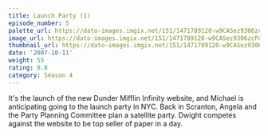 ```yaml
---
title: Launch Party (1)
episode_number: 5
palette_url: https://dato-images.imgix.net/151/1471789120-w9CASez9306zcPc9F3wmBE1nRZS.jpg?ixlib=rb-1.1.0&ch=DPR%2CWidth&auto=enhance&palette=json
image_url: https://dato-images.imgix.net/151/1471789120-w9CASez9306zcPc9F3wmBE1nRZS.jpg?ixlib=rb-1.1.0&ch=DPR%2CWidth&auto=compress%2Cformat&w=500
thumbnail_url: https://dato-images.imgix.net/151/1471789120-w9CASez9306zcPc9F3wmBE1nRZS.jpg?ixlib=rb-1.1.0&ch=DPR%2CWidth&auto=enhance&w=500&h=280&fit=crop&fm=jpg
date: '2007-10-11'
weight: 55
rating: 8.8
category: Season 4
---
```


It's the launch of the new Dunder Mifflin Infinity website, and Michael is anticipating going to the launch party in NYC. Back in Scranton, Angela and the Party Planning Committee plan a satellite party. Dwight competes against the website to be top seller of paper in a day.